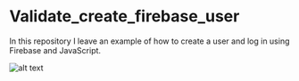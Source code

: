 # Validate_create_firebase_user

In this repository I leave an example of how to create a user and log in using Firebase and JavaScript.

![alt text](https://github.com/[username]/[reponame]/blob/[branch]/img/login1.jpg?raw=true)
